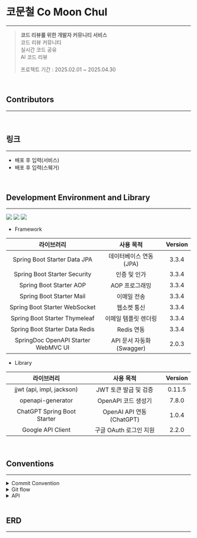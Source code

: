 #  코문철 Co Moon Chul

---
> **코드 리뷰를 위한 개발자 커뮤니티 서비스**
> <br>
> 코드 리뷰 커뮤니티
> <br>
> 실시간 코드 공유
> <br>
> AI 코드 리뷰
>
> 프로젝트 기간 : 2025.02.01 ~ 2025.04.30

<br>

## Contributors

---

<br>

## 링크

---

- 배포 후 입력(서비스)
- 배포 후 입력(스웨거)

<br>

## Development Environment and Library

---
<p align="left"> <img src="https://img.shields.io/badge/Java-17-dd6620"> <img src="https://img.shields.io/badge/Spring%20Boot-3.3.4-green"> <img src="https://img.shields.io/badge/Gradle-8.5-blue"> </p>

- Framework

|                라이브러리                |        사용 목적         | Version |
|:-----------------------------------:|:--------------------:|:-------:|
|    Spring Boot Starter Data JPA     |   데이터베이스 연동 (JPA)    |  3.3.4  |
|    Spring Boot Starter Security     |       인증 및 인가        |  3.3.4  |
|       Spring Boot Starter AOP       |      AOP 프로그래밍       |  3.3.4  |
|      Spring Boot Starter Mail       |        이메일 전송        |  3.3.4  |
|    Spring Boot Starter WebSocket    |        웹소켓 통신        |  3.3.4  |
|    Spring Boot Starter Thymeleaf    |     이메일 템플릿 렌더링      |  3.3.4  |
|   Spring Boot Starter Data Redis    |       Redis 연동       |  3.3.4  |
| SpringDoc OpenAPI Starter WebMVC UI | API 문서 자동화 (Swagger) |  2.0.3  |

- Library

라이브러리 | 사용 목적 | Version  
:---------:|:---------:|:--------:  
jjwt (api, impl, jackson) | JWT 토큰 발급 및 검증 | 0.11.5  
openapi-generator | OpenAPI 코드 생성기 | 7.8.0
ChatGPT Spring Boot Starter | OpenAI API 연동 (ChatGPT) | 1.0.4
Google API Client | 구글 OAuth 로그인 지원 | 2.2.0 

<br>

## Conventions

---
<details>
<summary>
Commit Convention
</summary>
<div markdown="1">

- [HOTFIX] : 🚑️  issue나, QA에서 급한 버그 수정에 사용
- [FIX] : 🔨 버그, 오류 해결
- [ADD] : ➕ Feat 이외의 부수적인 코드 추가, 라이브러리 추가, 새로운 파일 생성 시
- [FEAT] ✨ 새로운 기능 구현
- [DEL] : ⚰️ 쓸모없는 코드 삭제
- [DOCS] : 📝 README나 WIKI 등의 문서 개정
- [MOD] :💄 storyboard 파일,UI 수정한 경우
- [CHORE] : ✅ 코드 수정, 내부 파일 수정
- [CORRECT] : ✏️ 주로 문법의 오류나 타입의 변경, 이름 변경 등에 사용합니다.
- [MOVE] : 🚚 프로젝트 내 파일이나 코드의 이동
- [RENAME] : ⏪️  파일 이름 변경이 있을 때 사용합니다.
- [IMPROVE] : ⚡️ 향상이 있을 때 사용합니다.
- [REFACTOR] : ♻️ 전면 수정이 있을 때 사용합니다
- [MERGE] : 🔀 다른브렌치를 merge 할 때 사용합니다.
</div>
</details>

<details>
<summary>Git flow</summary>
<div markdown="1">

- Github issue에서 이슈가 발행되면 issue 별로 번호가 채번됩니다.
- 브랜치 명은 feature/{issue번호}로 생성합니다.

</div>
</details>

<details>
<summary>API</summary>
<div markdown="1">

### HTTP Method

---

- **GET** : 조회 단건/복수
- **POST** : 리소스 생성/갱신/삭제
- **~~PUT/DELETE~~** : 보안상 사용하지 않음

<aside>
사유

- CSRF (Cross-Site Request Forgery) 취약점
    - `PUT`과 `DELETE` 메서드는 데이터 변경을 수반하는 경우가 많기 때문에, CSRF 공격에 더 민감
- API 관리의 단순화
    - HTTP 메서드의 종류를 줄임으로써 API의 복잡도를 낮추고, 요청 처리 로직을 단순화
- RESTful 표준을 엄격히 따르지 않기로 결정
- 참여 개발자에게 익숙한 환경
</aside>

---

### GET API의 파라메터 전달시 **@Pathvariable 사용금지**

- URI의 일부로 전달되는 Pathvariable은 보안에 취약함
- @GetMapping("/v1/boards") 의 형태로 URI에는 파라메터를 포함하지 않고 API에 **@RequestParam 을 사용**해서 파라메터를 전달한다.
- @RequestParam 은 Default 로 required=true 이므로 필수값이 아닌 경우 required=false 로 설정해준다.

---

### api method 명 규칙

- 조회: select
- 수정: update
- 삭제: delete
- 생성: create

로 시작하는, camelCase 규칙을 사용합니다.<br>
조회/수정/삭제/생성으로 표현이 어려운 api의 경우, 상황에 맞는 “동사”를 api method 명의 첫 단어로 사용합니다.
</div>
</details>

<br>

## ERD

---




